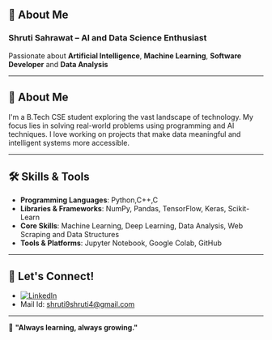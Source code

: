 ## 💫 About Me

### **Shruti Sahrawat – AI and Data Science Enthusiast**  

Passionate about **Artificial Intelligence**, **Machine Learning**, **Software Developer** and **Data Analysis**  

---

## 🚀 About Me  
I'm a B.Tech CSE student exploring the vast landscape of technology. My focus lies in solving real-world problems using programming and AI techniques. I love working on projects that make data meaningful and intelligent systems more accessible.  
 
---

## 🛠️ Skills & Tools  
- **Programming Languages**: Python,C++,C 
- **Libraries & Frameworks**: NumPy, Pandas, TensorFlow, Keras, Scikit-Learn  
- **Core Skills**: Machine Learning, Deep Learning, Data Analysis, Web Scraping and Data Structures 
- **Tools & Platforms**: Jupyter Notebook, Google Colab, GitHub  

---

## 🤝 Let's Connect!  
- [![LinkedIn](https://img.shields.io/badge/LinkedIn-%230077B5.svg?logo=linkedin&logoColor=white)](https://www.linkedin.com/in/shruti-sahrawat-718362250/)<br/>
- Mail Id: shruti9shruti4@gmail.com

---

🌟 **"Always learning, always growing."**
